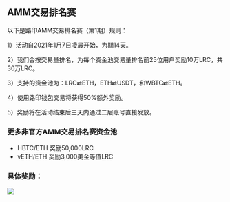 ## AMM交易排名赛

以下是路印AMM交易排名赛（第1期）规则：

1）活动自2021年1月7日凌晨开始，为期14天。

2）我们会按交易量排名，为每个资金池交易量排名前25位用户奖励10万LRC，共30万LRC。

3）支持的资金池为：LRC⇄ETH，ETH⇄USDT，和WBTC⇄ETH。

4）使用路印钱包交易将获得50%额外奖励。

5）奖励将在活动结束后三天内通过二层账号直接发放。

### 更多非官方AMM交易排名赛资金池

- HBTC/ETH 奖励50,000LRC
- vETH/ETH 奖励3,000美金等值LRC

### 具体奖励：

![](/markdown/images/program_2.png "")

